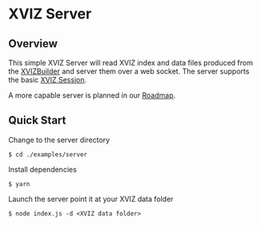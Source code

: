 # XVIZ Server

## Overview

This simple XVIZ Server will read XVIZ index and data files produced from the
[XVIZBuilder](/docs/api-reference/xviz-builder.md) and server them over a web socket. The server
supports the basic [XVIZ Session](/docs/protocol-schema/session-protocol.md).

A more capable server is planned in our [Roadmap](/docs/overview/roadmap.md).

## Quick Start

Change to the server directory

```
$ cd ./examples/server
```

Install dependencies

```
$ yarn
```

Launch the server point it at your XVIZ data folder

```
$ node index.js -d <XVIZ data folder>
```
